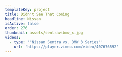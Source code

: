 ```yaml
---
templateKey: project
title: Didn't See That Coming
headline: Nissan
isActive: false
order: 276
thumbnail: assets/sentravsbmw_x.jpg
videos:
  - type: '"Nissan Sentra vs. BMW 3 Series"'
    url: 'https://player.vimeo.com/video/407676592'
---
```

